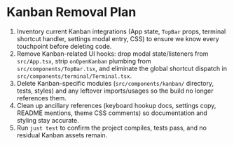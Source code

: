 # Kanban Removal Plan

1. Inventory current Kanban integrations (App state, `TopBar` props, terminal shortcut handler, settings modal entry, CSS) to ensure we know every touchpoint before deleting code.
2. Remove Kanban-related UI hooks: drop modal state/listeners from `src/App.tsx`, strip `onOpenKanban` plumbing from `src/components/TopBar.tsx`, and eliminate the global shortcut dispatch in `src/components/terminal/Terminal.tsx`.
3. Delete Kanban-specific modules (`src/components/kanban/` directory, tests, styles) and any leftover imports/usages so the build no longer references them.
4. Clean up ancillary references (keyboard hookup docs, settings copy, README mentions, theme CSS comments) so documentation and styling stay accurate.
5. Run `just test` to confirm the project compiles, tests pass, and no residual Kanban assets remain.
